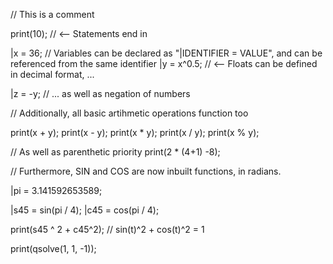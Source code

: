 // This is a comment

print(10);  // <-- Statements end in

|x = 36; // Variables can be declared as "|IDENTIFIER = VALUE", and can be referenced from the same identifier
|y = x^0.5;  // <-- Floats can be defined in decimal format, ...

|z = -y;    // ... as well as negation of numbers

// Additionally, all basic artihmetic operations function too

print(x + y);
print(x - y);
print(x * y);
print(x / y);
print(x % y);

// As well as parenthetic priority
print(2 * (4+1) -8);  

// Furthermore, SIN and COS are now inbuilt functions, in radians.

|pi = 3.141592653589;

|s45 = sin(pi / 4);
|c45 = cos(pi / 4);

print(s45 ^ 2 + c45^2); // sin(t)^2 + cos(t)^2 = 1

print(qsolve(1, 1, -1));

